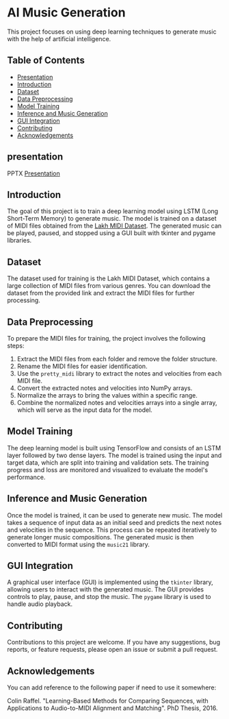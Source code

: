 # AI Music Generation

This project focuses on using deep learning techniques to generate music with the help of artificial intelligence.

## Table of Contents
- [Presentation](#presentation)
- [Introduction](#introduction)
- [Dataset](#dataset)
- [Data Preprocessing](#data-preprocessing)
- [Model Training](#model-training)
- [Inference and Music Generation](#inference-and-music-generation)
- [GUI Integration](#gui-integration)
- [Contributing](#contributing)
- [Acknowledgements](#acknowledgements)

## presentation
PPTX [Presentation](https://github.com/Rich627/AI-music/blob/main/Project.pptx)

## Introduction

The goal of this project is to train a deep learning model using LSTM (Long Short-Term Memory) to generate music. The model is trained on a dataset of MIDI files obtained from the [Lakh MIDI Dataset](https://www.kaggle.com/datasets/imsparsh/lakh-midi-clean?resource=download). The generated music can be played, paused, and stopped using a GUI built with tkinter and pygame libraries.

## Dataset

The dataset used for training is the Lakh MIDI Dataset, which contains a large collection of MIDI files from various genres. You can download the dataset from the provided link and extract the MIDI files for further processing.

## Data Preprocessing

To prepare the MIDI files for training, the project involves the following steps:

1. Extract the MIDI files from each folder and remove the folder structure.
2. Rename the MIDI files for easier identification.
3. Use the `pretty_midi` library to extract the notes and velocities from each MIDI file.
4. Convert the extracted notes and velocities into NumPy arrays.
5. Normalize the arrays to bring the values within a specific range.
6. Combine the normalized notes and velocities arrays into a single array, which will serve as the input data for the model.

## Model Training

The deep learning model is built using TensorFlow and consists of an LSTM layer followed by two dense layers. The model is trained using the input and target data, which are split into training and validation sets. The training progress and loss are monitored and visualized to evaluate the model's performance.

## Inference and Music Generation

Once the model is trained, it can be used to generate new music. The model takes a sequence of input data as an initial seed and predicts the next notes and velocities in the sequence. This process can be repeated iteratively to generate longer music compositions. The generated music is then converted to MIDI format using the `music21` library.

## GUI Integration

A graphical user interface (GUI) is implemented using the `tkinter` library, allowing users to interact with the generated music. The GUI provides controls to play, pause, and stop the music. The `pygame` library is used to handle audio playback.

## Contributing

Contributions to this project are welcome. If you have any suggestions, bug reports, or feature requests, please open an issue or submit a pull request.

## Acknowledgements

You can add reference to the following paper if need to use it somewhere:

Colin Raffel. "Learning-Based Methods for Comparing Sequences, with Applications to Audio-to-MIDI Alignment and Matching". PhD Thesis, 2016.
